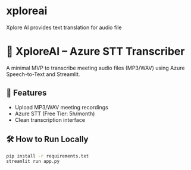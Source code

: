 # xploreai
Xplore AI provides text translation for audio file

# 📝 XploreAI – Azure STT Transcriber

A minimal MVP to transcribe meeting audio files (MP3/WAV) using Azure Speech-to-Text and Streamlit.

## 🚀 Features
- Upload MP3/WAV meeting recordings
- Azure STT (Free Tier: 5h/month)
- Clean transcription interface

## 🛠 How to Run Locally

```bash
pip install -r requirements.txt
streamlit run app.py
